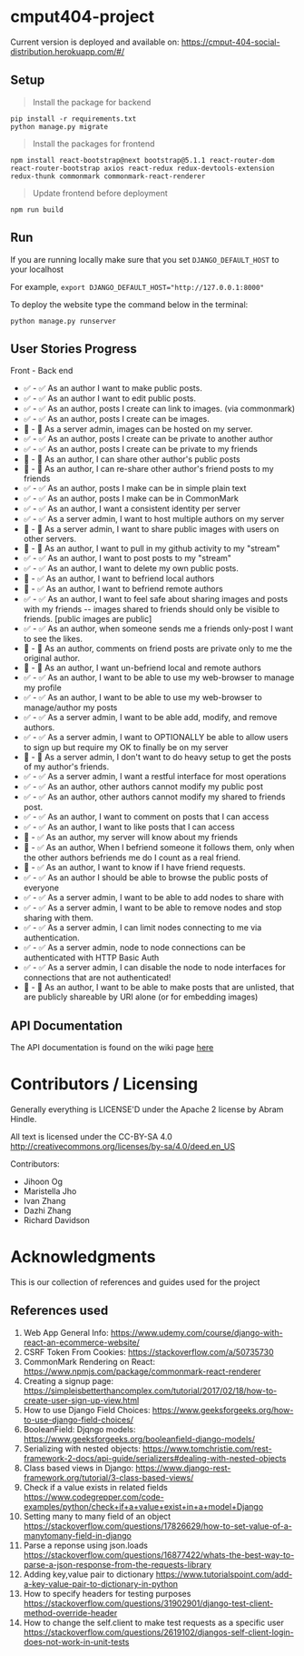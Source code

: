 # cmput404-project
Current version is deployed and available on:
https://cmput-404-social-distribution.herokuapp.com/#/

## Setup

> Install the package for backend

```shell
pip install -r requirements.txt
python manage.py migrate
```

> Install the packages for frontend

```
npm install react-bootstrap@next bootstrap@5.1.1 react-router-dom react-router-bootstrap axios react-redux redux-devtools-extension redux-thunk commonmark commonmark-react-renderer
```

> Update frontend before deployment

```
npm run build
```

## Run

If you are running locally make sure that you set `DJANGO_DEFAULT_HOST` to your localhost 

For example, `export DJANGO_DEFAULT_HOST="http://127.0.0.1:8000"`

To deploy the website type the command below in the terminal:
```shell
python manage.py runserver
```

## User Stories Progress

Front - Back end

- :white_check_mark: - :white_check_mark: As an author I want to make public posts.
- :white_check_mark: - :white_check_mark: As an author I want to edit public posts.
- :white_check_mark: - :white_check_mark: As an author, posts I create can link to images. (via commonmark)
- :white_check_mark: - :white_check_mark: As an author, posts I create can be images.
- :black_square_button: - :black_square_button: As a server admin, images can be hosted on my server.
- :white_check_mark: - :white_check_mark: As an author, posts I create can be private to another author
- :white_check_mark: - :white_check_mark: As an author, posts I create can be private to my friends
- :black_square_button: - :black_square_button: As an author, I can share other author's public posts
- :black_square_button: - :black_square_button: As an author, I can re-share other author's friend posts to my friends
- :white_check_mark: - :white_check_mark: As an author, posts I make can be in simple plain text
- :white_check_mark: - :white_check_mark: As an author, posts I make can be in CommonMark
- :white_check_mark: - :white_check_mark: As an author, I want a consistent identity per server
- :white_check_mark: - :white_check_mark: As a server admin, I want to host multiple authors on my server
- :black_square_button: - :black_square_button: As a server admin, I want to share public images with users on other servers.
- :black_square_button: - :black_square_button: As an author, I want to pull in my github activity to my "stream"
- :white_check_mark: - :white_check_mark: As an author, I want to post posts to my "stream"
- :white_check_mark: - :white_check_mark: As an author, I want to delete my own public posts.
- :black_square_button: - :white_check_mark: As an author, I want to befriend local authors
- :black_square_button: - :white_check_mark: As an author, I want to befriend remote authors
- :white_check_mark: - :white_check_mark: As an author, I want to feel safe about sharing images and posts with my friends -- images shared to friends should only be visible to friends. [public images are public]
- :white_check_mark: - :white_check_mark: As an author, when someone sends me a friends only-post I want to see the likes.
- :black_square_button: - :black_square_button: As an author, comments on friend posts are private only to me the original author.
- :black_square_button: - :black_square_button: As an author, I want un-befriend local and remote authors
- :white_check_mark: - :white_check_mark: As an author, I want to be able to use my web-browser to manage my profile
- :white_check_mark: - :white_check_mark: As an author, I want to be able to use my web-browser to manage/author my posts
- :white_check_mark: - :white_check_mark: As a server admin, I want to be able add, modify, and remove authors.
- :white_check_mark: - :white_check_mark: As a server admin, I want to OPTIONALLY be able to allow users to sign up but require my OK to finally be on my server
- :black_square_button: - :black_square_button: As a server admin, I don't want to do heavy setup to get the posts of my author's friends.
- :white_check_mark: - :white_check_mark: As a server admin, I want a restful interface for most operations
- :white_check_mark: - :white_check_mark: As an author, other authors cannot modify my public post
- :white_check_mark: - :white_check_mark: As an author, other authors cannot modify my shared to friends post.
- :white_check_mark: - :white_check_mark: As an author, I want to comment on posts that I can access
- :white_check_mark: - :white_check_mark: As an author, I want to like posts that I can access
- :black_square_button: - :white_check_mark: As an author, my server will know about my friends
- :black_square_button: - :white_check_mark: As an author, When I befriend someone it follows them, only when the other authors befriends me do I count as a real friend.
- :black_square_button: - :white_check_mark: As an author, I want to know if I have friend requests.
- :white_check_mark: - :white_check_mark: As an author I should be able to browse the public posts of everyone
- :white_check_mark: - :white_check_mark: As a server admin, I want to be able to add nodes to share with
- :white_check_mark: - :white_check_mark: As a server admin, I want to be able to remove nodes and stop sharing with them.
- :white_check_mark: - :white_check_mark: As a server admin, I can limit nodes connecting to me via authentication.
- :white_check_mark: - :white_check_mark: As a server admin, node to node connections can be authenticated with HTTP Basic Auth
- :white_check_mark: - :white_check_mark: As a server admin, I can disable the node to node interfaces for connections that are not authenticated!
- :black_square_button: - :black_square_button: As an author, I want to be able to make posts that are unlisted, that are publicly shareable by URI alone (or for embedding images)

## API Documentation

The API documentation is found on the wiki page [here](https://github.com/cmput404-project-2021fall/CMPUT404-project-socialdistribution/wiki)

# Contributors / Licensing

Generally everything is LICENSE'D under the Apache 2 license by Abram Hindle.

All text is licensed under the CC-BY-SA 4.0 http://creativecommons.org/licenses/by-sa/4.0/deed.en_US

Contributors:

- Jihoon Og
- Maristella Jho
- Ivan Zhang
- Dazhi Zhang
- Richard Davidson

# Acknowledgments
This is our collection of references and guides used for the project
## References used
1. Web App General Info: https://www.udemy.com/course/django-with-react-an-ecommerce-website/
2. CSRF Token From Cookies: https://stackoverflow.com/a/50735730
3. CommonMark Rendering on React: https://www.npmjs.com/package/commonmark-react-renderer
4. Creating a signup page: https://simpleisbetterthancomplex.com/tutorial/2017/02/18/how-to-create-user-sign-up-view.html
5. How to use Django Field Choices: https://www.geeksforgeeks.org/how-to-use-django-field-choices/
6. BooleanField: Djqngo models: https://www.geeksforgeeks.org/booleanfield-django-models/
7. Serializing with nested objects: https://www.tomchristie.com/rest-framework-2-docs/api-guide/serializers#dealing-with-nested-objects
8. Class based views in Django: https://www.django-rest-framework.org/tutorial/3-class-based-views/
9. Check if a value exists in related fields https://www.codegrepper.com/code-examples/python/check+if+a+value+exist+in+a+model+Django
10. Setting many to many field of an object https://stackoverflow.com/questions/17826629/how-to-set-value-of-a-manytomany-field-in-django
11. Parse a reponse using json.loads https://stackoverflow.com/questions/16877422/whats-the-best-way-to-parse-a-json-response-from-the-requests-library
12. Adding key,value pair to dictionary https://www.tutorialspoint.com/add-a-key-value-pair-to-dictionary-in-python
13. How to specify headers for testing purposes https://stackoverflow.com/questions/31902901/django-test-client-method-override-header
14. How to change the self.client to make test requests as a specific user https://stackoverflow.com/questions/2619102/djangos-self-client-login-does-not-work-in-unit-tests
